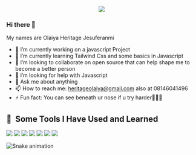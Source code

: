 <p align="center">
  <img src="https://capsule-render.vercel.app/api?text=Hey Everyone!🕹️&animation=fadeIn&type=waving&color=gradient&height=100"/>
</p>


### Hi there 👋
My names are Olaiya Heritage Jesuferanmi

- 🔭 I’m currently working on a javascript Project
- 🌱 I’m currently learning Tailwind Css and some basics in Javascript
- 👯 I’m looking to collaborate on open source that can help shape me to become a better person
- 🤔 I’m looking for help with Javascript
- 💬 Ask me about anything
- 📫 How to reach me: heritageolaiya@gmail.com also at 08146041496
- ⚡ Fun fact: You can see beneath ur nose if u try harder🤣🤣🤣

<h2> 🚀 &nbsp;Some Tools I Have Used and Learned</h2>
<p align="left">
  <img src="https://cdn.jsdelivr.net/gh/devicons/devicon/icons/css3/css3-plain-wordmark.svg" />
  <img src="https://cdn.jsdelivr.net/gh/devicons/devicon/icons/html5/html5-original.svg"/>
  <img src="https://cdn.jsdelivr.net/gh/devicons/devicon/icons/tailwindcss/tailwindcss-plain.svg"/>
  <img src="https://cdn.jsdelivr.net/gh/devicons/devicon/icons/javascript/javascript-original.svg" />
  <img src="https://cdn.jsdelivr.net/gh/devicons/devicon/icons/react/react-original-wordmark.svg" />
  <img src="https://cdn.jsdelivr.net/gh/devicons/devicon/icons/git/git-original-wordmark.svg"/>
  <img src="https://cdn.jsdelivr.net/gh/devicons/devicon/icons/vscode/vscode-original.svg" />
</p>

![Snake animation](https://github.com/HERITAGIFY/HERITAGIFY/blob/output/github-contribution-grid-snake.svg)
